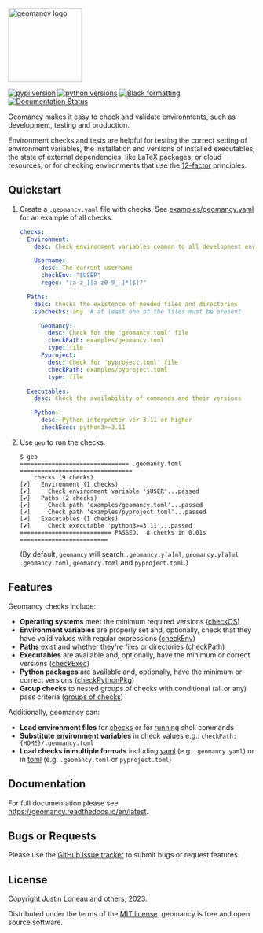 <!-- start logo -->
<img src="https://raw.githubusercontent.com/jlorieau/geomancy/main/docs/_static/geomancy_logo.svg" alt="geomancy logo" height="150px"/>
<!-- end logo -->

<!-- start badges -->
[![pypi version](https://img.shields.io/pypi/v/geomancy.svg)](https://pypi.org/project/geomancy/)
[![python versions](https://img.shields.io/pypi/pyversions/geomancy.svg)](https://pypi.org/project/geomancy/)
[![Black formatting](https://img.shields.io/badge/code%20style-black-000000.svg)](https://github.com/psf/black)
[![Documentation Status](https://readthedocs.org/projects/geomancy/badge/?version=latest)](https://geomancy.readthedocs.io/en/latest/?badge=latest)
<!-- end badges -->
<!-- start intro -->
Geomancy makes it easy to check and validate environments, such as development,
testing and production.

Environment checks and tests are helpful for testing the correct setting
of environment variables, the installation and versions of installed
executables, the state of external dependencies, like LaTeX packages, or cloud
resources, or for checking environments that use the
[12-factor](http://12factor.net/) principles.
<!-- end intro -->

## Quickstart
<!-- start quickstart -->
1. Create a ``.geomancy.yaml`` file with checks. See
   [examples/geomancy.yaml](https://github.com/jlorieau/geomancy/blob/main/examples/geomancy.yaml)
   for an example of all checks.

    ```yaml
    checks:
      Environment:
        desc: Check environment variables common to all development environments

        Username:
          desc: The current username
          checkEnv: "$USER"
          regex: "[a-z_][a-z0-9_-]*[$]?"

      Paths:
        desc: Checks the existence of needed files and directories
        subchecks: any  # at least one of the files must be present

          Geomancy:
            desc: Check for the 'geomancy.toml' file
            checkPath: examples/geomancy.toml
            type: file
          Pyproject:
            desc: Check for 'pyproject.toml' file
            checkPath: examples/pyproject.toml
            type: file

      Executables:
        desc: Check the availability of commands and their versions

        Python:
          desc: Python interpreter ver 3.11 or higher
          checkExec: python3>=3.11
    ```

2. Use ``geo`` to run the checks.

    ```shell
    $ geo
    =============================== .geomancy.toml ================================
        checks (9 checks)
    [✔]   Environment (1 checks)
    [✔]     Check environment variable '$USER'...passed
    [✔]   Paths (2 checks)
    [✔]     Check path 'examples/geomancy.toml'...passed
    [✔]     Check path 'examples/pyproject.toml'...passed
    [✔]   Executables (1 checks)
    [✔]     Check executable 'python3>=3.11'...passed
    ========================== PASSED.  8 checks in 0.01s =========================
    ```

    (By default, ``geomancy`` will search ``.geomancy.y[a]ml``, ``geomancy.y[a]ml``
    ``.geomancy.toml``, ``geomancy.toml`` and ``pyproject.toml``.)
<!-- end quickstart -->

## Features
<!-- start features -->
Geomancy checks include:

- __Operating systems__ meet the minimum required versions
  ([checkOS](https://geomancy.readthedocs.io/en/latest/usage/format.html#checkplatform))
- __Environment variables__ are properly set and, optionally,
  check that they have valid values with regular expressions
  ([checkEnv](https://geomancy.readthedocs.io/en/latest/usage/format.html#checkenv))
- __Paths__ exist and whether they're files or directories
  ([checkPath](https://geomancy.readthedocs.io/en/latest/usage/format.html#checkpath))
- __Executables__ are available and, optionally, have the minimum or correct
  versions
  ([checkExec](https://geomancy.readthedocs.io/en/latest/usage/format.html#checkexec))
- __Python packages__ are available and, optionally, have the minimum or
  correct versions
  ([checkPythonPkg](https://geomancy.readthedocs.io/en/latest/usage/format.html#checkpythonpkg))
- __Group checks__ to nested groups of checks with conditional (all or any) pass
  criteria ([groups of checks](https://geomancy.readthedocs.io/en/latest/usage/format.html#check-groups))

Additionally, geomancy can:

- __Load environment files__ for
  [checks](https://geomancy.readthedocs.io/en/latest/usage/cmd_checks.html#environment-files)
  or for [running](https://geomancy.readthedocs.io/en/latest/usage/cmd_run.html#running-environments)
  shell commands
- __Substitute environment variables__ in check values e.g.:
  ``checkPath: {HOME}/.geomancy.toml``
- __Load checks in multiple formats__ including [yaml](https://yaml.org)
  (e.g. ``.geomancy.yaml``) or in [toml](https://toml.io/en/)
  (e.g. ``.geomancy.toml`` or ``pyproject.toml``)
<!-- end features -->

## Documentation

For full documentation please see https://geomancy.readthedocs.io/en/latest.


## Bugs or Requests
Please use the [GitHub issue tracker](https://github.com/jlorieau/geomancy/issues)
to submit bugs or request features.

## License

Copyright Justin Lorieau and others, 2023.

Distributed under the terms of the [MIT license](LICENSE).
geomancy is free and open source software.
